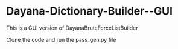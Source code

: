 # Dayana-Dictionary-Builder--GUI
This is a GUI version of DayanaBruteForceListBuilder

Clone the code and run the pass_gen.py file
